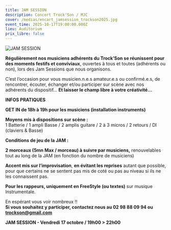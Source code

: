 ```yaml
---
title: JAM SESSION
description: Concert Trock'Son / MJC
cover: /medias/encart_jamsession_trockson2025.jpg
event_time: 2025-10-17T19:00:00.000Z
lieu: Auditorium
prix_libre: false
---
```

![JAM SESSION](/medias/page_jamsession_trockson2025.jpg "Concert Trock'Son / MJC")

**Régulièrement nos musiciens adhérents du Trock’Son se réunissent pour des moments festifs et conviviaux**, ouvertes à tous et toutes (adhérents ou non), lors des Jam Sessions que nous organisons. 

C’est l’occasion pour vous musicien.n.e.s amateur.e.s ou confirmé.e.s, de rencontrer, écouter, échanger et/ou participer sur scène avec nos adhérents du dispositif… **Et laisser le champ libre à votre créativité…**

**INFOS PRATIQUES**

**GET IN de 18h à 19h pour les musiciens (installation instruments)**

**Moyens mis à dispositions sur scène :** \
1 Batterie / 1 ampli Basse / 2 amplis guitare / 2 à 3 micros / 2 retours / DI (claviers & Basse)

**Conditions de jeu de la JAM :**

**2 morceaux (5mn Max / morceau) à suivre par musiciens,** renouvelables tout au long de la JAM (en fonction du nombre de musiciens)

**Accent mis sur l’improvisation**, **en évitant les reprises** autant que possible, pour que certains ne se sentent pas mis de coté ou pas au niveau si ils ne les connaissent pas.

**Pour les rappeurs, uniquement en FreeStyle (ou textes)** sur musique Instrumentale.

En espérant vous voir nombreux !!\
**Si vous souhaitez y participer, contactez nous au 02 98 88 09 94 ou [trockson@gmail.com](mailto:trockson@gmail.com)** 

**JAM SESSION - Vendredi 17 octobre / 19h00 > 22h00**